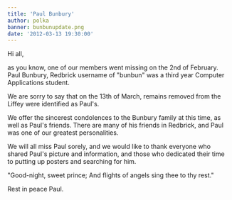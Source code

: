 ```yaml
---
title: 'Paul Bunbury'
author: polka
banner: bunbunupdate.png
date: '2012-03-13 19:30:00'
---
```

Hi all,  

as you know, one of our members went missing on the 2nd of February. Paul Bunbury, Redbrick username of "bunbun" was a third year Computer Applications student.  

We are sorry to say that on the 13th of March, remains removed from the Liffey were identified as Paul's.
 <!-- more -->

We offer the sincerest condolences to the Bunbury family at this time, as well as Paul's friends. There are many of his friends in Redbrick, and Paul was one of our greatest personalities.

We will all miss Paul sorely, and we would like to thank everyone who shared Paul's picture and information, and those who dedicated their time to putting up posters and searching for him.

"Good-night, sweet prince; And flights of angels sing thee to thy rest."

Rest in peace Paul.
